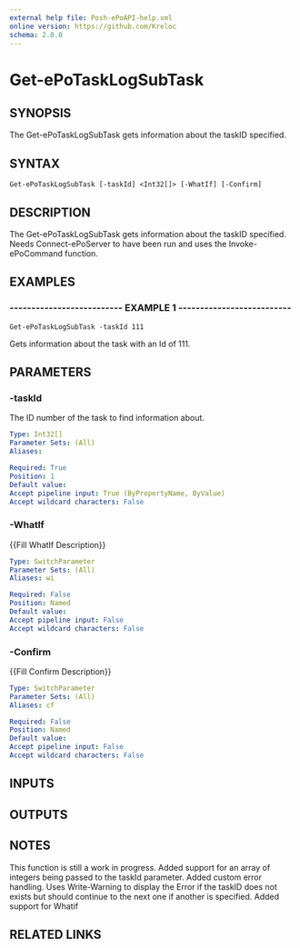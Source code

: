 ```yaml
---
external help file: Posh-ePoAPI-help.xml
online version: https://github.com/Kreloc
schema: 2.0.0
---
```


# Get-ePoTaskLogSubTask
## SYNOPSIS
The Get-ePoTaskLogSubTask gets information about the taskID specified.

## SYNTAX

```
Get-ePoTaskLogSubTask [-taskId] <Int32[]> [-WhatIf] [-Confirm]
```

## DESCRIPTION
The Get-ePoTaskLogSubTask gets information about the taskID specified.
Needs Connect-ePoServer to have been run
         and uses the Invoke-ePoCommand function.

## EXAMPLES

### -------------------------- EXAMPLE 1 --------------------------
```
Get-ePoTaskLogSubTask -taskId 111
```

Gets information about the task with an Id of 111.

## PARAMETERS

### -taskId
The ID number of the task to find information about.

```yaml
Type: Int32[]
Parameter Sets: (All)
Aliases: 

Required: True
Position: 1
Default value: 
Accept pipeline input: True (ByPropertyName, ByValue)
Accept wildcard characters: False
```

### -WhatIf
{{Fill WhatIf Description}}

```yaml
Type: SwitchParameter
Parameter Sets: (All)
Aliases: wi

Required: False
Position: Named
Default value: 
Accept pipeline input: False
Accept wildcard characters: False
```

### -Confirm
{{Fill Confirm Description}}

```yaml
Type: SwitchParameter
Parameter Sets: (All)
Aliases: cf

Required: False
Position: Named
Default value: 
Accept pipeline input: False
Accept wildcard characters: False
```

## INPUTS

## OUTPUTS

## NOTES
This function is still a work in progress.
         Added support for an array of integers being passed to the taskId parameter.
         Added custom error handling.
Uses Write-Warning to display the Error if the taskID does not exists but should continue to the next one if another is specified.
         Added support for Whatif

## RELATED LINKS

